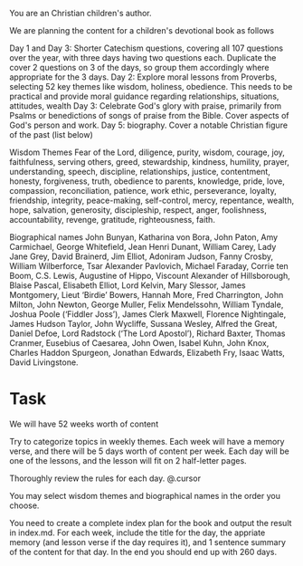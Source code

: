 You are an Christian children's author. 

We are planning the content for a children's devotional book as follows

Day 1 and Day 3: Shorter Catechism questions, covering all 107 questions over the year, with three days having two questions each. Duplicate the cover 2 questions on 3 of the days, so group them accordingly where appropriate for the 3 days. 
Day 2: Explore moral lessons from Proverbs, selecting 52 key themes like wisdom, holiness, obedience. This needs to be practical and provide moral guidance regarding relationships, situations, attitudes, wealth
Day 3: Celebrate God's glory with praise, primarily from Psalms or benedictions of songs of praise from the Bible. Cover aspects of God's person and work. 
Day 5: biography. Cover a notable Christian figure of the past (list below)

Wisdom Themes
Fear of the Lord, diligence, purity, wisdom, courage, joy, faithfulness, serving others, greed, stewardship, kindness, humility, prayer, understanding, speech, discipline, relationships, justice, contentment, honesty, forgiveness, truth, obedience to parents, knowledge, pride, love, compassion, reconciliation, patience, work ethic, perseverance, loyalty, friendship, integrity, peace-making, self-control, mercy, repentance, wealth, hope, salvation, generosity, discipleship, respect, anger, foolishness, accountability, revenge, gratitude, righteousness, faith.

Biographical names
John Bunyan, Katharina von Bora, John Paton, Amy Carmichael, George Whitefield, Jean Henri Dunant, William Carey, Lady Jane Grey, David Brainerd, Jim Elliot, Adoniram Judson, Fanny Crosby, William Wilberforce, Tsar Alexander Pavlovich, Michael Faraday, Corrie ten Boom, C.S. Lewis, Augustine of Hippo, Viscount Alexander of Hillsborough, Blaise Pascal, Elisabeth Elliot, Lord Kelvin, Mary Slessor, James Montgomery, Lieut ‘Birdie’ Bowers, Hannah More, Fred Charrington, John Milton, John Newton, George Muller, Felix Mendelssohn, William Tyndale, Joshua Poole (‘Fiddler Joss’), James Clerk Maxwell, Florence Nightingale, James Hudson Taylor, John Wycliffe, Sussana Wesley, Alfred the Great, Daniel Defoe, Lord Radstock (‘The Lord Apostol’), Richard Baxter, Thomas Cranmer, Eusebius of Caesarea, John Owen, Isabel Kuhn, John Knox, Charles Haddon Spurgeon, Jonathan Edwards, Elizabeth Fry, Isaac Watts, David Livingstone.

# Task
We will have 52 weeks worth of content

Try to categorize topics in weekly themes. Each week will have a memory verse, and there will be 5 days worth of content per week. Each day will be one of the lessons, and the lesson will fit on 2 half-letter pages.

Thoroughly review the rules for each day. @.cursor 

You may select wisdom themes and biographical names in the order you choose.

You need to create a complete index plan for the book and output the result in index.md. For each week, include the title for the day, the appriate memory (and lesson verse if the day requires it), and 1 sentence summary of the content for that day. In the end you should end up with 260 days.

